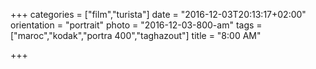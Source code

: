 +++
categories = ["film","turista"]
date = "2016-12-03T20:13:17+02:00"
orientation = "portrait"
photo = "2016-12-03-800-am"
tags = ["maroc","kodak","portra 400","taghazout"]
title = "8:00 AM"

+++
